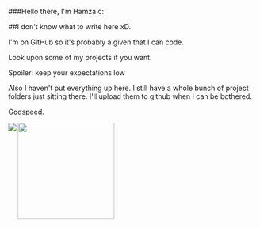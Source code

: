 ###Hello there, I'm Hamza c:

##I don't know what to write here xD.

I'm on GitHub so it's probably a given that I can code.

Look upon some of my projects if you want.

Spoiler: keep your expectations low

Also I haven't put everything up here. I still have a whole bunch of project folders just sitting there. I'll upload them to github when I can be bothered.

Godspeed.

<img align="left" src="https://github-readme-stats.vercel.app/api?username=hamuzadesu&show_icons=true&theme=dracula&hide_border=true" />
<img height=195 src="https://github-readme-stats.vercel.app/api/top-langs/?username=hamuzadesu&theme=dracula&layout=compact&hide_border=true" />


